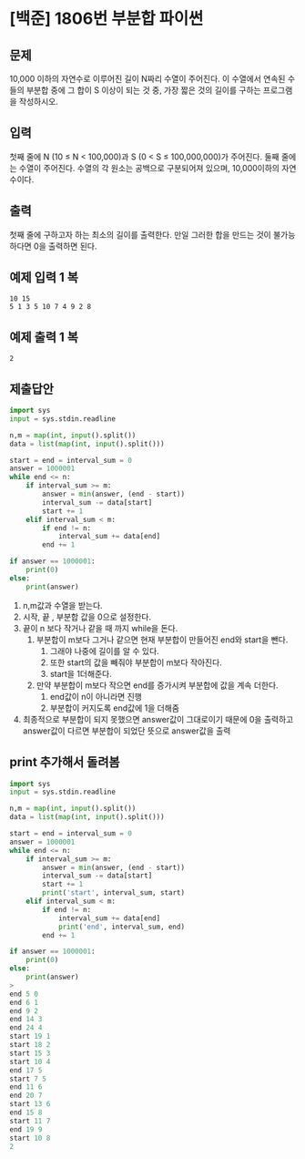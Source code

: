 # [백준] 1806번 부분합 파이썬

## 문제

10,000 이하의 자연수로 이루어진 길이 N짜리 수열이 주어진다. 이 수열에서 연속된 수들의 부분합 중에 그 합이 S 이상이 되는 것 중, 가장 짧은 것의 길이를 구하는 프로그램을 작성하시오.

## 입력

첫째 줄에 N (10 ≤ N < 100,000)과 S (0 < S ≤ 100,000,000)가 주어진다. 둘째 줄에는 수열이 주어진다. 수열의 각 원소는 공백으로 구분되어져 있으며, 10,000이하의 자연수이다.

## 출력

첫째 줄에 구하고자 하는 최소의 길이를 출력한다. 만일 그러한 합을 만드는 것이 불가능하다면 0을 출력하면 된다.

## 예제 입력 1 복

```
10 15
5 1 3 5 10 7 4 9 2 8
```

## 예제 출력 1 복

```
2
```

## 제출답안

```python
import sys
input = sys.stdin.readline

n,m = map(int, input().split())
data = list(map(int, input().split()))

start = end = interval_sum = 0
answer = 1000001
while end <= n:
    if interval_sum >= m:
        answer = min(answer, (end - start))
        interval_sum -= data[start]
        start += 1
    elif interval_sum < m:
        if end != n:
            interval_sum += data[end]
        end += 1

if answer == 1000001:
    print(0)
else:
    print(answer)
```

1. n,m값과 수열을 받는다.
2. 시작, 끝 , 부분합 값을 0으로 설정한다.
3. 끝이 n 보다 작거나 같을 때 까지 while을 돈다.
   1. 부분합이 m보다 그거나 같으면 현재 부분합이 만들어진 end와 start을 뺀다.
      1. 그래야 나중에 길이를 알 수 있다.
      2. 또한 start의 값을 빼줘야 부분합이 m보다 작아진다.
      3. start을 1더해준다.
   2. 만약 부분합이 m보다 작으면 end를 증가시켜 부분합에 값을 계속 더한다.
      1. end값이 n이 아니라면 진행
      2. 부분합이 커지도록 end값에 1을 더해줌
4. 최종적으로 부분합이 되지 못했으면 answer값이 그대로이기 때문에 0을 출력하고 answer값이 다르면 부분합이 되었단 뜻으로 answer값을 출력

## print 추가해서 돌려봄

```python
import sys
input = sys.stdin.readline

n,m = map(int, input().split())
data = list(map(int, input().split()))

start = end = interval_sum = 0
answer = 1000001
while end <= n:
    if interval_sum >= m:
        answer = min(answer, (end - start))
        interval_sum -= data[start]
        start += 1
        print('start', interval_sum, start)
    elif interval_sum < m:
        if end != n:
            interval_sum += data[end]
            print('end', interval_sum, end)
        end += 1

if answer == 1000001:
    print(0)
else:
    print(answer)
>
end 5 0
end 6 1
end 9 2
end 14 3
end 24 4
start 19 1
start 18 2
start 15 3
start 10 4
end 17 5
start 7 5
end 11 6
end 20 7
start 13 6
end 15 8
start 11 7
end 19 9
start 10 8
2
```

